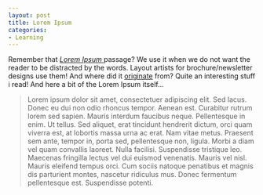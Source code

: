 ```yaml
---
layout: post
title: Lorem Ipsum
categories:
- Learning
---
```



Remember that [_Lorem Ipsum_ ](http://en.wikipedia.org/wiki/Lorem_Ipsum)passage? We use it when we do not want the reader to be distracted by the words. Layout artists for brochure/newsletter designs use them! And where did it [originate](http://www.loremipsum.net/about.html) from? Quite an interesting stuff i read! And here a bit of the Lorem Ipsum itself...

>  

> Lorem ipsum dolor sit amet, consectetuer adipiscing elit. Sed lacus. Donec eu dui non odio rhoncus tempor. Aenean est. Curabitur rutrum lorem sed sapien. Mauris interdum faucibus neque. Pellentesque in enim. Ut tellus. Sed aliquet, erat tincidunt hendrerit dictum, orci quam viverra est, at lobortis massa urna ac erat. Nam vitae metus. Praesent sem ante, tempor in, porta sed, pellentesque non, ligula. Morbi a diam vel quam convallis laoreet. Nulla facilisi. Suspendisse tristique leo. Maecenas fringilla lectus vel dui euismod venenatis. Mauris vel nisl. Mauris eleifend tempus orci. Cum sociis natoque penatibus et magnis dis parturient montes, nascetur ridiculus mus. Donec fermentum pellentesque est. Suspendisse potenti.

